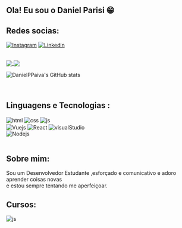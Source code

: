 ## Ola! Eu sou o Daniel Parisi 😁

## Redes socias:

[![Instagram](https://img.shields.io/badge/Instagram-E4405F?style=for-the-badge&logo=instagram&logoColor=white)](https://instagram.com/danielpariz3)
[![Linkedin](https://img.shields.io/badge/LinkedIn-0077B5?style=for-the-badge&logo=linkedin&logoColor=white)](https://www.linkedin.com/in/daniel-parisi-a96400262/)

<br/>
<a href="https://github.com/anuraghazra/github-readme-stats">
  <img align="center" src="https://github-readme-stats.vercel.app/api/pin/?username=anuraghazra&repo=github-readme-stats" />
</a>
<a href="https://github.com/anuraghazra/convoychat">
  <img align="center" src="https://github-readme-stats.vercel.app/api/pin/?username=anuraghazra&repo=convoychat" />
</a>

![DanielPPaiva's GitHub stats](https://github-readme-stats.vercel.app/api?username=DanielPPaiva&show_icons=true&theme=)

<br/>

## Linguagens e Tecnologias :

<div display: inline_block>
<img align="center" alt="html" src="https://img.shields.io/badge/HTML5-E34F26?style=for-the-badge&logo=html5&logoColor=white">
<img align="center" alt="css" src="https://img.shields.io/badge/CSS3-1572B6?style=for-the-badge&logo=css3&logoColor=white">
<img align="center" alt="js" src="https://img.shields.io/badge/JavaScript-F7DF1E?style=for-the-badge&logo=javascript&logoColor=black"><br/>
<img align="center" alt="Vuejs" src="https://img.shields.io/badge/Vue.js-35495E?style=for-the-badge&logo=vue.js&logoColor=4FC08D">
<img align="center" alt="React" src="https://img.shields.io/badge/React-20232A?style=for-the-badge&logo=react&logoColor=61DAFB">
<img align="center" alt="visualStudio" src="https://img.shields.io/badge/Visual_Studio-5C2D91?style=for-the-badge&logo=visual%20studio&logoColor=white"><br/>
<img align="center" alt="Nodejs" src="https://img.shields.io/badge/Node.js-43853D?style=for-the-badge&logo=node.js&logoColor=white">


<div><br>

## Sobre mim:
  
Sou um Desenvolvedor Estudante ,esforçado e comunicativo e adoro aprender coisas novas<br/>
e estou sempre tentando me aperfeiçoar.


## Cursos:

<img align="center" alt="js" src="https://img.shields.io/badge/Udemy-EC5252?style=for-the-badge&logo=Udemy&logoColor=white">

